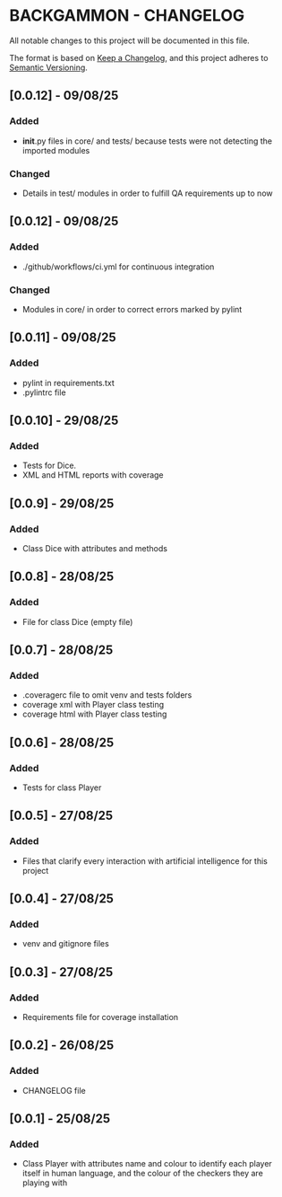 # BACKGAMMON - CHANGELOG

All notable changes to this project will be documented in this file.

The format is based on [Keep a Changelog](https://keepachangelog.com/en/1.1.0/),
and this project adheres to [Semantic Versioning](https://semver.org/spec/v2.0.0.html).

## [0.0.12] - 09/08/25

### Added

- __init__.py files in core/ and tests/ because tests were not detecting the imported modules

### Changed

- Details in test/ modules in order to fulfill QA requirements up to now

## [0.0.12] - 09/08/25

### Added

- ./github/workflows/ci.yml for continuous integration

### Changed
- Modules in core/ in order to correct errors marked by pylint

## [0.0.11] - 09/08/25

### Added

- pylint in requirements.txt
- .pylintrc file

## [0.0.10] - 29/08/25

### Added

- Tests for Dice.
- XML and HTML reports with coverage

## [0.0.9] - 29/08/25

### Added

- Class Dice with attributes and methods

## [0.0.8] - 28/08/25

### Added

- File for class Dice (empty file)

## [0.0.7] - 28/08/25

### Added

- .coveragerc file to omit venv and tests folders
- coverage xml with Player class testing
- coverage html with Player class testing

## [0.0.6] - 28/08/25

### Added

- Tests for class Player

## [0.0.5] - 27/08/25

### Added

- Files that clarify every interaction with artificial intelligence for this project

## [0.0.4] - 27/08/25

### Added

- venv and gitignore files

## [0.0.3] - 27/08/25

### Added

- Requirements file for coverage installation

## [0.0.2] - 26/08/25

### Added

- CHANGELOG file

## [0.0.1] - 25/08/25

### Added

- Class Player with attributes name and colour to identify each player itself in human language, and the colour of the checkers they are playing with